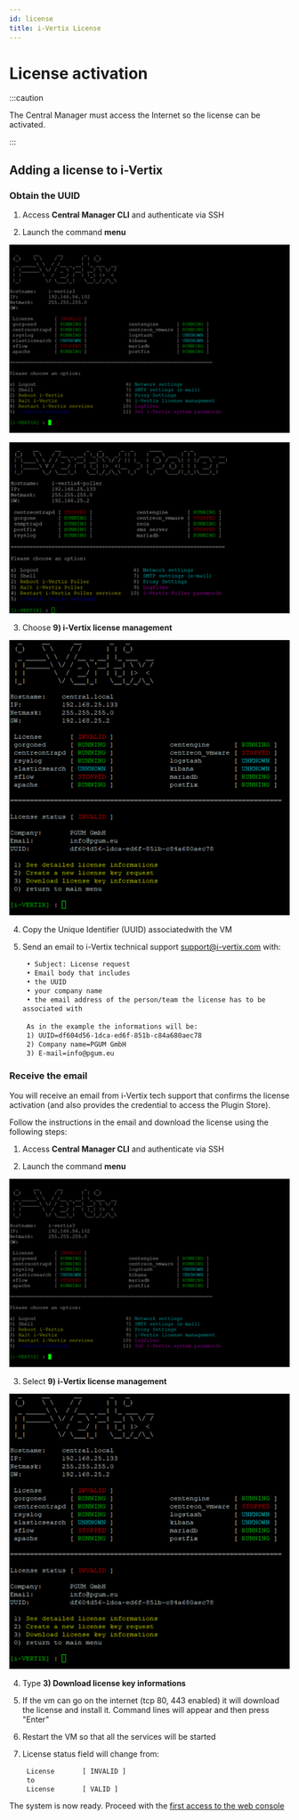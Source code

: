 ```yaml
---
id: license
title: i-Vertix License
---
```


# License activation

:::caution

The Central Manager must access the Internet so the license can be activated.

:::

## Adding a license to i-Vertix

### Obtain the UUID

1. Access **Central Manager CLI** and authenticate via SSH

2. Launch the command **menu**

![iVertix menu](../../assets/setup-startup-central-poller/ivertix-menu.png)

![iVertix menu](../../assets/setup-startup-central-poller/ivertix-menu-iv4.png)

3. Choose **9) i-Vertix license management**

![License menu](../../assets/setup-startup-central-poller/license-menu.png)

4. Copy the Unique Identifier (UUID) associatedwith the VM

5. Send an email to i-Vertix technical support support@i-vertix.com with:

        • Subject: License request
        • Email body that includes
        • the UUID
        • your company name
        • the email address of the person/team the license has to be associated with

        As in the example the informations will be:
        1) UUID=df604d56-1dca-ed6f-851b-c84a680aec78
        2) Company name=PGUM GmbH
        3) E-mail=info@pgum.eu



### Receive the email

You will receive an email from i-Vertix tech support that confirms the license activation (and also provides the credential to access the Plugin Store).

Follow the instructions in the email and download the license using the following steps:

1. Access **Central Manager CLI** and authenticate via SSH

2. Launch the command **menu**

![iVertix menu](../../assets/setup-startup-central-poller/ivertix-menu.png)

3. Select **9) i-Vertix license management**

![License menu](../../assets/setup-startup-central-poller/license-menu.png)
 
4. Type **3) Download license key informations**

5. If the vm can go on the internet (tcp 80, 443 enabled) it will download the license and install it. Command lines will appear and then press "Enter"

6. Restart the VM so that all the services will be started

7. License status field will change from:

        License       [ INVALID ]
        to
        License       [ VALID ]

The system is now ready. Proceed with the [first access to the web console](../first-web-access/first-web-access.md)